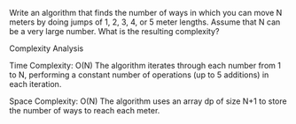 Write an algorithm that finds the number of ways in which you can move N meters by doing jumps of 1, 2, 3, 4, or 5 meter lengths. Assume that N can be a very large number. What is the resulting complexity?

Complexity Analysis

Time Complexity: 
O(N) The algorithm iterates through each number from 1 to N, performing a constant number of operations (up to 5 additions) in each iteration.

Space Complexity: 
O(N) The algorithm uses an array dp of size N+1 to store the number of ways to reach each meter.

